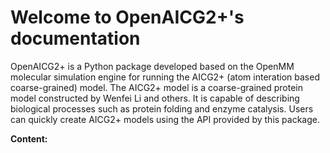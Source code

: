 #  Welcome to OpenAICG2+'s documentation


OpenAICG2+ is a Python package developed based on the OpenMM molecular simulation engine for running the AICG2+ (atom interation based coarse-grained) model. The AICG2+ model is a coarse-grained protein model constructed by Wenfei Li and others.
It is capable of describing biological processes such as protein folding and enzyme catalysis. Users can quickly create  AICG2+ models  using the API provided by this package.


**Content:**

```{tableofcontents}
```
